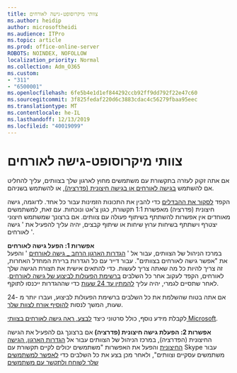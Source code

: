 ```yaml
---
title: צוותי מיקרוסופט-גישה לאורחים
ms.author: heidip
author: microsoftheidi
ms.audience: ITPro
ms.topic: article
ms.prod: office-online-server
ROBOTS: NOINDEX, NOFOLLOW
localization_priority: Normal
ms.collection: Adm_O365
ms.custom:
- "311"
- "6500001"
ms.openlocfilehash: 6fe5b4e1d1ef844292ccb92ff9dd792f22e47c60
ms.sourcegitcommit: 3f825fedaf220d6c3883cdac4c56279fbaa95eec
ms.translationtype: MT
ms.contentlocale: he-IL
ms.lasthandoff: 12/13/2019
ms.locfileid: "40019099"
---
```

# <a name="microsoft-teams---guest-access"></a>צוותי מיקרוסופט-גישה לאורחים

אם אתה זקוק לעזרה בתקשורת עם משתמשים מחוץ לארגון שלך בצוותים, עליך להחליט אם להשתמש [בגישה לאורחים או בגישה חיצונית (פדרציה)](https://docs.microsoft.com/microsoftteams/manage-external-access#external-access-vs-guest-access), או להשתמש בשניהם.

הקפד [לסקור את ההבדלים](https://docs.microsoft.com/microsoftteams/manage-external-access#external-access-vs-guest-access) כדי להבין את התכונות הזמינות עבור כל אחד.  לדוגמה, גישה חיצונית (פדרציה) מאפשרת 1:1 תקשורת, כגון צ'אט ונוכחות.  עם זאת, למשתמשים מאוחדים אין אפשרות להשתתף בשיתוף פעולה עם צוותים.  אם ברצונך שמשתמש חיצוני יצטרף וישתתף בשיחות ערוץ שיחות או שיתוף קבצים, יהיה עליך להפעיל את ' גישה לאורחים '.

**אפשרות 1: הפעל גישה לאורחים**   
במרכז הניהול של הצוותים, עבור אל ' [הגדרות הארגון הרחב _ גישה לאורחים](https://admin.teams.microsoft.com/company-wide-settings/guest-configuration) ' והפעל את "אפשר גישה לאורחים בצוותים".  עבור דייר עם כל הגדרות ברירת המחדל האחרות, זה צריך להיות כל מה שאתה צריך לעשות.  כדי להתאים אישית את תצורת הגישה שלך לאורחים, הקפד לעקוב אחר כל השלבים [ברשימת הפעולות לביצוע של גישה לאורחים](https://docs.microsoft.com/microsoftteams/guest-access-checklist). לאחר שתסיים לגמרי, יהיה עליך [להמתין עד 24 שעות](https://docs.microsoft.com/microsoftteams/manage-guests#guest-access-latencies) כדי שההגדרות ייכנסו לתוקף.

אם אתה בטוח שהשלמת את כל השלבים ברשימת הפעולות לביצוע, ועברו יותר מ -24 שעות, המשך לנסות [להוסיף אורח לצוות שלך](https://support.office.com/article/add-guests-to-a-team-in-teams-fccb4fa6-f864-4508-bdde-256e7384a14f#ID0EAABAAA=Desktop).

לקבלת מידע נוסף, כולל סרטוני כיצד [לבצע, ראה גישה לאורחים בצוותי Microsoft](https://docs.microsoft.com/microsoftteams/guest-access).

**אפשרות 2: הפעלת גישה חיצונית (פדרציה)** אם ברצונך גם להפעיל את הגישה החיצונית (הפדרציה), במרכז הניהול של הצוותים עבור אל [הגדרות הארגון, הגישה החיצונית](https://admin.teams.microsoft.com/company-wide-settings/external-communications) והפעל את האפשרות "משתמשים יכולים לקיים תקשורת עם Skype עבור משתמשים עסקיים וצוותים", ולאחר מכן בצע את כל השלבים כדי [לאפשר למשתמשים שלך לשוחח ולתקשר עם משתמשים](https://docs.microsoft.com/microsoftteams/manage-external-access#let-your-teams-users-chat-and-communicate-with-users-in-another-organization)


